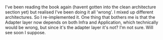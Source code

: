 I've been reading the book again (havent gotten into the clean architecture section yet) but realised I've been doing it all 'wrong'. I mixed up
different architectures. So I re-implemented it. One thing that bothers me is that the Adapter layer now depends on both Infra and Application,
which technically would be wrong, but since it's the adapter layer it's not? I'm not sure. Will see soon I suppose.

